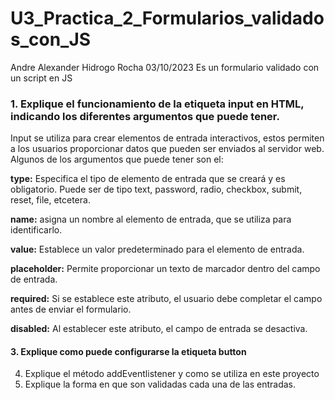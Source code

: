 # U3_Practica_2_Formularios_validados_con_JS

Andre Alexander Hidrogo Rocha 03/10/2023 Es un formulario validado con un script en JS

### 1. Explique el funcionamiento de la etiqueta input en HTML, indicando los diferentes argumentos que puede tener.

Input se utiliza para crear elementos de entrada interactivos, estos permiten a los usuarios proporcionar datos que pueden ser enviados al servidor web.
Algunos de los argumentos que puede tener son el:

**type:** Especifica el tipo de elemento de entrada que se creará y es obligatorio. Puede ser de tipo text, password, radio, checkbox, submit, reset, file, etcetera.

**name:** asigna un nombre al elemento de entrada, que se utiliza para identificarlo.

**value:** Establece un valor predeterminado para el elemento de entrada.

**placeholder:** Permite proporcionar un texto de marcador dentro del campo de entrada.

**required:** Si se establece este atributo, el usuario debe completar el campo antes de enviar el formulario.

**disabled:** Al establecer este atributo, el campo de entrada se desactiva.


#### 3. Explique como puede configurarse la etiqueta button
4. Explique el método addEventlistener y como se utiliza en este proyecto
5. Explique la forma en que son validadas cada una de las entradas.
